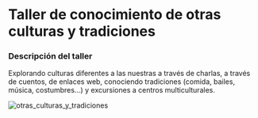 # Taller de conocimiento de otras culturas y tradiciones

### Descripción del taller

Explorando culturas diferentes a las nuestras a través de charlas, a través de cuentos, de enlaces web, conociendo tradiciones (comida, bailes, música, costumbres...) y excursiones a centros multiculturales.


![otras_culturas_y_tradiciones](/Ludoteca-tolon-tolon/assets/images/otras_culturas_y_tradiciones.png)
